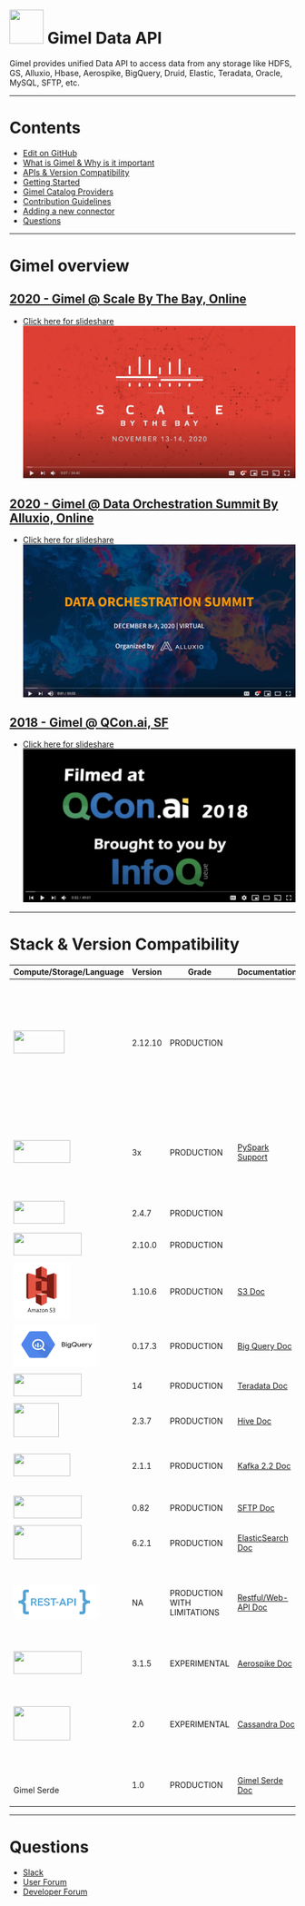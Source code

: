 # <img src="images/gimel.png" width="60" height="60" /> Gimel Data API


Gimel provides unified Data API to access data from any storage like HDFS, GS, Alluxio, Hbase, Aerospike, BigQuery, Druid, Elastic,  Teradata, Oracle, MySQL, SFTP, etc.


--------------------------------------------------------------------------------------------------------------------


Contents
=================

  * [Edit on GitHub](https://github.com/paypal/gimel)
  * [What is Gimel & Why is it important](#gimel-overview)
  * [APIs & Version Compatibility](#stack-&-version-compatibility)
  * [Getting Started](getting-started/build-gimel.md)
  * [Gimel Catalog Providers](gimel-catalog/catalog-provider.md)
  * [Contribution Guidelines](CONTRIBUTING.md)
  * [Adding a new connector](gimel-connectors/adding-new-connector.md)
  * [Questions](#questions)

--------------------------------------------------------------------------------------------------------------------

# Gimel overview

## [2020 - Gimel @ Scale By The Bay, Online](https://sched.co/e55D)
* [Click here for slideshare](https://www.slideshare.net/DeepakMC/data-orchestration-2020-alluxio-gimel)
[![Watch the video](images/scale_by_the_bay_2020.png)](https://youtu.be/cy8g2WZbEBI?list=PLPaGQXwz_-RaoHicnGhL5SyOAp3_lUTQ2&t=2)

## [2020 - Gimel @ Data Orchestration Summit By Alluxio, Online](https://www.alluxio.io/resources/videos/unified-data-access-with-gimel/)
* [Click here for slideshare](https://www.slideshare.net/DeepakMC/data-orchestration-2020-alluxio-gimel-240334331)
[![Watch the video](images/data_orchestration_summit_2020.png)](https://youtu.be/V5ukRSqcmYY)

## [2018 - Gimel @ QCon.ai, SF](https://www.infoq.com/qconai2018/)
* [Click here for slideshare](https://www.slideshare.net/DeepakMC/qcon-2018-gimel-paypals-analytic-platform)
[![Watch the video](images/qcon.ai_2018.png)](https://youtu.be/2h0biIli2F4?list=PLPaGQXwz_-RaoHicnGhL5SyOAp3_lUTQ2&t=2)

--------------------------------------------------------------------------------------------------------------------

# Stack & Version Compatibility

|    Compute/Storage/Language      | Version | Grade | Documentation | Notes |
| ------------- | ----------- | ------------ | ------------- |-----------------|
| <img src="images/scala.png" width="90" height="40" /> | 2.12.10 | PRODUCTION | | <br> Data API is built on scala 2.12.10 <br> regardless the library should be compatible as long as the spark major version of library and the environment match <br> |
| <img src="images/python.png" width="100" height="40" /> | 3x | PRODUCTION | [PySpark Support](getting-started/gimel-pyspark-support.md)  | Data API works fully well with PySpark as long as spark version in environment & Gimel library matches. |
| <img src="images/spark.png" width="90" height="40" /> | 2.4.7 | PRODUCTION | | This is the recommended version |
| <img src="images/hadoop.png" width="120" height="40" /> | 2.10.0 | PRODUCTION | | This is the recommended version |
| <img src="images/s3.png" width="100" height="100" /> | 1.10.6 | PRODUCTION | [S3 Doc](gimel-connectors/s3.md) | |
| <img src="images/big-query.png" width="150" height="75" /> | 0.17.3 | PRODUCTION | [Big Query Doc](gimel-connectors/big-query.md) | |
| <img src="images/teradata.png" width="120" height="40" /> | 14 | PRODUCTION | [Teradata Doc](gimel-connectors/teradata.md) | Uses JDBC Connector internally<br> |
| <img src="images/hive.png" width="80" height="60" /> | 2.3.7 | PRODUCTION | [Hive Doc](gimel-connectors/hive.md) | |
| <img src="images/kafka.png" width="100" height="40" /> | 2.1.1 | PRODUCTION | [Kafka 2.2 Doc](gimel-connectors/kafka2.md) | V2.1.1 is the PayPal's Supported Version of Kafka|
| <img src="images/sftp.png" width="120" height="40" /> | 0.82 | PRODUCTION | [SFTP Doc](gimel-connectors/sftp.md) | Read/Write files from/To SFTP server |
| <img src="images/elasticsearch.png" width="120" height="60" /> | 6.2.1 | PRODUCTION | [ElasticSearch Doc](gimel-connectors/elasticsearch.md)| |
| <img src="images/restapi.png" width="150" height="60" /> | NA | PRODUCTION WITH LIMITATIONS | [Restful/Web-API Doc](gimel-connectors/restapi.md) | <br>Allows Accessing Data<br>- to any source supporting<br>- Rest API<br> |
| <img src="images/aerospike.png" width="120" height="40" /> | 3.1.5 | EXPERIMENTAL | [Aerospike Doc](gimel-connectors/aerospike.md) | Experimental API for Aerospike reads / writes |
| <img src="images/cassandra.png" width="100" height="60" /> | 2.0 | EXPERIMENTAL | [Cassandra Doc](gimel-connectors/cassandra.md) | <br>Experimental API for Cassandra reads / writes<br>Leverages DataStax Connector<br> |
| <br>Gimel Serde<br> | 1.0 | PRODUCTION | [Gimel Serde Doc](gimel-serde/gimel-serde.md) | Pluggable gimel serializers and deserializers |

_________________________________________________________________________________________


# Questions

  * [Slack](https://gimel-dev.slack.com)
  * [User Forum](https://groups.google.com/d/forum/gimel-user)
  * [Developer Forum](https://groups.google.com/d/forum/gimel-dev)
